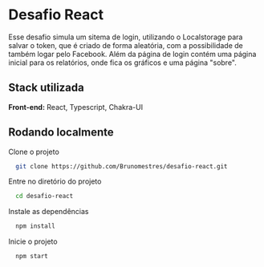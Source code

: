 
# Desafio React
Esse desafio simula um sitema de login, utilizando o Localstorage para salvar o token, que é criado de forma aleatória,
com a possibilidade de também logar pelo Facebook. Além da página de login contém uma página inicial para os relatórios,
onde fica os gráficos e uma página "sobre".

## Stack utilizada

**Front-end:** React, Typescript, Chakra-UI



## Rodando localmente

Clone o projeto

```bash
  git clone https://github.com/Brunomestres/desafio-react.git
```

Entre no diretório do projeto

```bash
  cd desafio-react
```

Instale as dependências

```bash
  npm install
```

Inicie o projeto

```bash
  npm start
```

